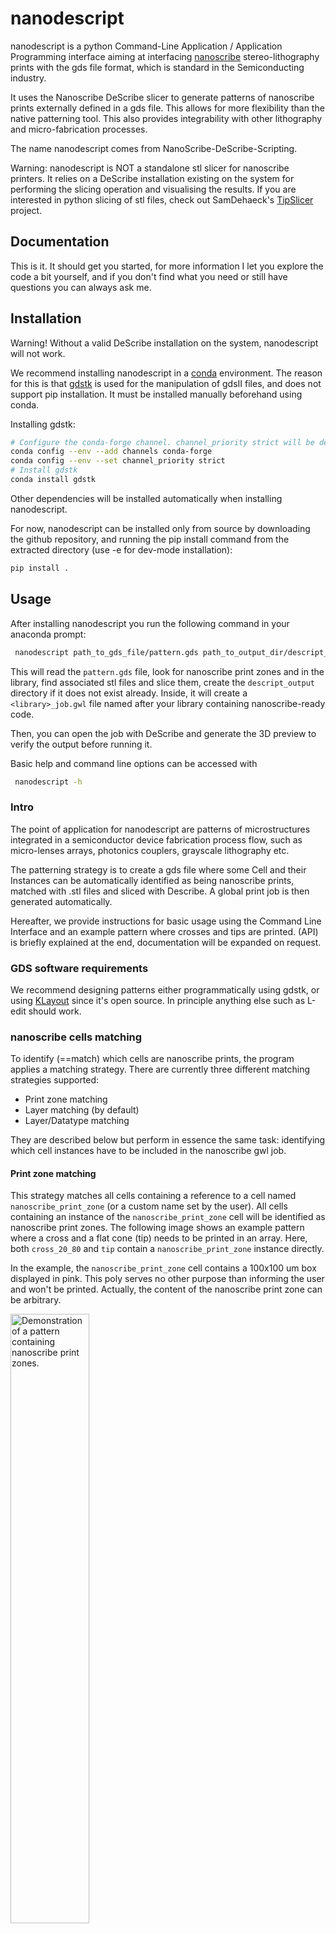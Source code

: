 # nanodescript

nanodescript is a python Command-Line Application / Application Programming interface aiming at
interfacing [nanoscribe](https://nanoscribe.com/) stereo-lithography prints with the gds file format, which is standard in
the Semiconducting industry.

It uses the Nanoscribe DeScribe slicer to generate patterns of nanoscribe prints externally defined 
in a gds file. This allows for more flexibility than the native patterning tool. This also provides 
integrability with other lithography and micro-fabrication processes. 

The name nanodescript comes from NanoScribe-DeScribe-Scripting. 

Warning: nanodescript is NOT a standalone stl slicer for nanoscribe printers. It relies
on a DeScribe installation existing on the system for performing the slicing operation and visualising 
the results. If you are interested in python slicing of stl files, check out SamDehaeck's
[TipSlicer](https://github.com/SamDehaeck/TipSlicer) project.

## Documentation

This is it. It should get you started, for more information I let you explore the code a bit yourself,
and if you don't find what you need or still have questions you can always ask me.

## Installation

Warning! Without a valid DeScribe installation on the system, nanodescript will not work.

We recommend installing nanodescript in a [conda](https://docs.conda.io/en/latest/) environment.
The reason for this is that [gdstk](https://heitzmann.github.io/gdstk/) is used for the
manipulation of gdsII files, and does not support pip installation. It must be installed
manually beforehand using conda.

Installing gdstk:
```bash
# Configure the conda-forge channel. channel_priority strict will be default in conda 5
conda config --env --add channels conda-forge
conda config --env --set channel_priority strict
# Install gdstk
conda install gdstk
```

Other dependencies will be installed automatically when installing nanodescript.

For now, nanodescript can be installed only from source by downloading the github repository, and
running the pip install command from the extracted directory (use -e for dev-mode installation):

```bash
pip install .
```

## Usage

After installing nanodescript you run the following command in your anaconda prompt:

```bash
 nanodescript path_to_gds_file/pattern.gds path_to_output_dir/descript_output
```

This will read the `pattern.gds` file, look for nanoscribe print zones and in the library, find associated
stl files and slice them, create the `descript_output` directory if it does not exist already. 
Inside, it will create a `<library>_job.gwl` file named after your library containing nanoscribe-ready code.

Then, you can open the job with DeScribe and generate the 3D preview to verify the output
before running it.

Basic help and command line options can be accessed with

```bash
 nanodescript -h
```

### Intro

The point of application for nanodescript are patterns of microstructures integrated in a 
semiconductor device fabrication process flow, such as micro-lenses arrays,
photonics couplers, grayscale lithography etc. 

The patterning strategy is to create a gds file where some Cell and their Instances can be
automatically identified as being nanoscribe prints, matched with .stl files and sliced with Describe. 
A global print job is then generated automatically.

Hereafter, we provide instructions for basic usage using the Command Line Interface and an example
pattern where crosses and tips are printed. (API) is briefly explained at the end, documentation
will be expanded on request.

### GDS software requirements

We recommend designing patterns either programmatically using gdstk, or
using [KLayout](https://www.klayout.de/) since it's open source. In
principle anything else such as L-edit should work.

### nanoscribe cells matching

To identify (==match) which cells are nanoscribe prints, the program applies a matching strategy.
There are currently three different matching strategies supported:
- Print zone matching 
- Layer matching (by default)
- Layer/Datatype matching

They are described below but perform in essence the same task: identifying which cell 
instances have to be included in the nanoscribe gwl job.

#### Print zone matching

This strategy matches all cells containing a reference to a cell named `nanoscribe_print_zone` 
(or a custom name set by the user). All cells containing an instance of the `nanoscribe_print_zone` 
cell will be identified as nanoscribe print zones. The following image shows an 
example pattern where a cross and a flat cone (tip) needs to be printed in an array. 
Here, both `cross_20_80` and `tip` contain a `nanoscribe_print_zone` instance directly. 

In the example, the `nanoscribe_print_zone` cell contains a 100x100 um box displayed in pink. 
This poly serves no other purpose than informing the user and won't be printed. Actually, the 
content of the nanoscribe print zone can be arbitrary.

<img src="https://github.com/LMSC-NTappy/nanodescript/blob/master/media/demo_pattern.PNG?raw=true" alt="Demonstration of a pattern containing nanoscribe print zones." width="50%" height="50%">

After running the following command from the directory containing the gds and stl files
```bash
nanodescript test_pattern_printzone.gds gds_slicing_output --matcher printzonematcher
```
the following job file is created in the `gds_slicing_output` folder (also created).

<img src="https://github.com/LMSC-NTappy/nanodescript/blob/master/media/outputpattern_printzone.PNG?raw=true" alt="Output of the Print Zone matching strategy" width="50%" height="50%">

This strategy is a bit overkill since it supposes populating (_bloating_) your gds library with 
placeholder cell instances that serve no practical purposes in the fabrication. Originally, the 
intention was to implement additional functionality to the `nanoscribe_print_zone`. In the end 
I didn't drive the initial development of this project in that direction, so that this entire 
strategy is not so relevant as it used to be.

#### layer matching

This strategy matches all cells that contain polygons, paths or labels of a certain layer number.

In the example below, the nanoscribe layer is number 66, here again both `cross_20_80` and `tip`
are matched.

<img src="https://github.com/LMSC-NTappy/nanodescript/blob/master/media/demo_pattern_layer.PNG?raw=true" alt="Demonstration of a pattern containing nanoscribe layers and datatypes." width="50%" height="50%">

After running the following command outputs the same result as the print zone matcher

```bash
nanodescript test_pattern_printzone.gds gds_slicing_output --matcher layermatcher
```

<img src="https://github.com/LMSC-NTappy/nanodescript/blob/master/media/outputpattern_layer.PNG?raw=true" alt="Output of the layer matching strategy" width="50%" height="50%">

#### layer/datatype matching

This strategy extends on the previous one by only matching cells containing a certain layer number and datatype number
combination. For example, the layer 66 and datatype 1 combination can be used to print only part of the cross pattern.

```bash
nanodescript test_pattern_printzone.gds gds_slicing_output --matcher layerdatatypematcher
```

Which outputs as expected a job file that will prints only the crosses.

<img src="https://github.com/LMSC-NTappy/nanodescript/blob/master/media/outputpattern_layerdatatype.PNG?raw=true" alt="Output of the layer datatype matching strategy" width="50%" height="50%">


### stl matching

Once nanoscribe cells have been matched, they are associated with files bearing the same names and 
the `.stl` extension. In our example, `cross_20_80.stl` and`tip.stl` are searched. By default, the
 files are searched in the same directory as the .gds library but this can be changed during execution.

Since the stl matching is performed by cell name, needless to say the content of those cells can be 
arbitrary. However, I recommend inserting shapes resembling the footprints of the structures 
to be printed. Attention should be paid at this stage about the coordinate systems in the cells. The
X-Y-Z orientation and origin in the .stl should ideally be identical to the one used in the nanoscribe
cell.

If for some reason this does not work for your application, stl files can also be associated _manually_ 
using the API.

### Transformations

nanodescript (through the describe slicer) supports applying scaling and rotations to cells during 
instantiations. Here below is an example with four crosses.

<img src="https://github.com/LMSC-NTappy/nanodescript/blob/master/media/output_pattern_scale.PNG?raw=true" alt="Output with cell transformations" width="50%" height="50%">

### Efficiency in the output 

The main rationale for using nanodescript for patterning is that it guarantees that the slicing operation
is performed the minimal necessary number of times, so that the output files are as small as possible and 
render as quickly as possible

### configuration

Configuration options for the software are stored locally in a configuration file called `nanodescript_config.ini`.
Notably, it contains the default recipe applied for stl slicing, the path to `describe.exe` and options for .

The location of the configuration file can be shown by using
```bash
nanodescript -c
C:\Users\USERNAME\AppData\Local\nanodescript\nanodescript_config.ini
```

The default recipe can be seen using
```python
import nanodescript
nanodescript.nanodescript_config.get_default_recipe()
```

You can edit configuration entries by using e.g.
```python
import nanodescript
#Default recipe hatching distance
nanodescript.nanodescript_config.edit_config('default_recipe', 'Filling.HatchingDistance', 0.2)
nanodescript.nanodescript_config.save_config()
#Layer matcher number
nanodescript.nanodescript_config.edit_config('layermatcher', 'layer_number', 88)
nanodescript.nanodescript_config.save_config()
#layer datatype matcher options. Also saves it so that running save_config() is not needed.
nanodescript.nanodescript_config.edit_config('layerdatatypematcher', 'layer_number', 88, also_save=True)
nanodescript.nanodescript_config.edit_config('layerdatatypematcher', 'datatype_number', 2, also_save=True)
#Reset the config if you suddenly mess up and need to retrieve the installation configuration
nanodescript.nanodescript_config.reset_config()
```

This edits the hatching distance of the default recipe. The call to `save_config` effectively overwrites the 
`nanodescript_config.ini` file on disk so that the settings are applied at the program next start 
(can also be achieved by calling `edit_config` with the `also_save=True` optional argument).

## Bugs and releases

Nanodescript is currently pre-alpha release, meaning that it is continuously developed
to fit my needs and applications. I try to implement some kind of continuous deployment 
workflow.

In any case, if you use this code I am happy, if you signal me bugs I am even more happy.

## Further developments

Future developments will be made on a "need to use" basis. If you have ideas or needs please signal
it to me, so we can look at how to implement it.

Existing ideas include:
- Customisation of individual print instances using labels as modificators.
- STL generation from the gds pattern directly (simplest case: vertical extrusion).
- Support for text printing.
- Dedicated interface finding routines etc.

## Contributing
Pull requests are welcome. For major changes, please open an issue first to discuss 
what you would like to change. Please make sure to update tests as appropriate. 

Improvement suggestions / New Feature requests are welcome as well. Commitment to testing 
the new features and providing feedback is expected on the requesting side.

Running the tests further requires installing pytest (manually for now)

```bash
pip install pytest
```

## License
[MIT](https://choosealicense.com/licenses/mit/)
